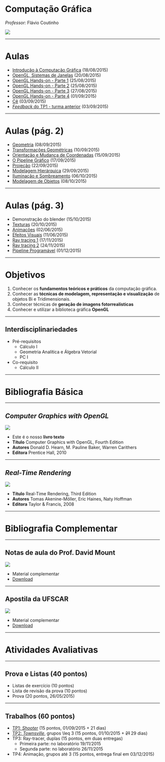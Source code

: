 <!--
  bespokeEvent: bullets.disable
-->

# Computação Gráfica

*Professor:* Flávio Coutinho

<img class="portrait" src="images/flavio-avatar.jpg">

---
# Aulas

- [Introdução à Computação Gráfica](classes/intro/) (18/08/2015)
- [OpenGL, Sistemas de Janelas](classes/opengl/) (20/08/2015)
- [OpenGL Hands-on - Parte 1](classes/opengl-handson/) (25/08/2015)
- [OpenGL Hands-on - Parte 2](classes/opengl-handson2/) (25/08/2015)
- [OpenGL Hands-on - Parte 3](classes/opengl-handson3/) (27/08/2015)
- [OpenGL Hands-on - Parte 4](classes/opengl-handson4/) (01/09/2015)
- [Cê](classes/c) (03/09/2015)
- [_Feedback_ do TP1 - turma anterior](classes/breakout-feedback) (03/09/2015)

---
  # Aulas (pág. 2)

- [Geometria](classes/geometry) (08/09/2015)
- [Transformações Geométricas](classes/transforms) (10/09/2015)
- [Orientação e Mudança de Coordenadas](classes/baseorientation) (15/09/2015)
- [O Pipeline Gráfico](classes/pipeline) (17/09/2015)
- [Projeção](classes/projection) (22/09/2015)
- [Modelagem Hierárquica](classes/hierarchical) (29/09/2015)
- [Iluminação e Sombreamento](classes/lighting) (06/10/2015)
- [Modelagem de Objetos](classes/modeling) (08/10/2015)

---
  # Aulas (pág. 3)

- Demonstração do blender (15/10/2015)
- [Texturas](classes/textures) (20/10/2015)
- [Animações](attachments/AnimacaoFlavioCoutinho.pptx) (02/06/2015)
- [Efeitos Visuais](classes/visual-effects) (11/06/2015)
- [Ray tracing 1](classes/raytracing) (17/11/2015)
- [Ray tracing 2](classes/raytracing2) (24/11/2015)
- [Pipeline Programável](classes/programmable-pipeline) (01/12/2015)

<!--
  - [_Feedback_ do TP1](classes/breakout-feedback) (14/05/2015)
-->

---
# Objetivos

1. Conhecer os **fundamentos teóricos e práticos** da computação gráfica.
1. Conhecer as **técnicas de modelagem, representação e visualização** de
  objetos Bi e Tridimensionais.
1. Conhecer técnicas de **geração de imagens fotorrealísticas**
1. Conhecer e utilizar a biblioteca gráfica **OpenGL**

---
## Interdisciplinariedades

- Pré-requisitos
  - Cálculo I
  - Geometria Analítica e Álgebra Vetorial
  - PC I
- Co-requisito
  - Cálculo II

---
# Bibliografia Básica

---
## _Computer Graphics with OpenGL_

<div class="book-cover-container">
  <img class="book-cover" src="images/book-cg-with-opengl.jpg">
  <div class="book-left"></div>
</div>

- Este é o nosso **livro texto**
- **Título**	Computer Graphics with OpenGL, Fourth Edition
- **Autores**	Donald D. Hearn, M. Pauline Baker, Warren Carithers
- **Editora**	Prentice Hall, 2010

---
## _Real-Time Rendering_

<div class="book-cover-container">
  <img class="book-cover" src="images/book-rtr3.jpg">
  <div class="book-left"></div>
</div>

- **Título**	Real-Time Rendering, Third Edition
- **Autores**	Tomas Akenine-Möller, Eric Haines, Naty Hoffman
- **Editora**	Taylor &amp; Francis, 2008

---
# Bibliografia Complementar

---
## Notas de aula do Prof. David Mount

<div class="book-cover-container">
  <img class="book-cover" src="images/book-lecture-notes.png">
  <div class="book-left book-light"></div>
</div>

- Material complementar
- [Download](attachments/DavidMountsLectureNotes.pdf)

---
## Apostila da UFSCAR

<div class="book-cover-container">
  <img class="book-cover" src="images/book-apostila-ufscar.png">
  <div class="book-left book-light"></div>
</div>

- Material complementar
- [Download](https://drive.google.com/file/d/0B6-KCjtlxaKIY21UOWxBTEp4VTA/edit?usp=sharing)

---
# Atividades Avaliativas

---
## Prova e Listas (40 pontos)

- Listas de exercício (10 pontos)
- Lista de revisão da prova (10 pontos)
- Prova (20 pontos, 26/05/2015)

---
## Trabalhos (60 pontos)

- [TP1: _Shooter_][tp1] (15 pontos, 01/09/2015 + 21 dias)
- [TP2: _Townsville_][tp2], grupos <span class="math">\leq</span> 3 (15 pontos, 01/10/2015 + ~~21~~ 29 dias)
- TP3: Ray-tracer, duplas (15 pontos, em duas entregas)
  - Primeira parte: no laboratório 19/11/2015
  - Segunda parte: no laboratório 26/11/2015
- TP4: Animação, grupos até 3 (15 pontos, entrega final em 03/12/2015)

[tp1]: https://github.com/fegemo/cefet-cg/tree/master/assignments/tp1-shooter/README.md#trabalho-prático-1---shooting-game
[tp2]: https://github.com/fegemo/cefet-cg/tree/master/assignments/tp2-townsville/README.md
[tp3]: https://github.com/fegemo/cefet-cg/tree/master/assignments/tp3
[tp4]: https://github.com/fegemo/cefet-cg/blob/master/assignments/tp4
